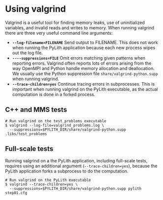 # Using valgrind

Valgrind is a useful tool for finding memory leaks, use of uninitialized variables, and invalid reads and writes to memory.
When running valgrind there are three very useful command line arguments:

* **`--log-filename=FILENAME`** Send output to FILENAME. This does not work when running the PyLith
application because each new process wipes out the log file.
* **`----suppressions=FILE`** Omit errors matching given patterns when reporting errors. Valgrind often reports lots of errors arising from the way OpenMPI and Python handle memory allocation and deallocation. We usually use the Python suppression file `share/valgrind-python.supp` when running valgrind.
* **`--trace-children=yes`** Continue tracing errors in subprocesses. This is important when running valgrind on the PyLith executable, as the actual computation is done in a forked process.

## C++ and MMS tests

```{code-block} console
# Run valgrind on the test_problems executable
$ valgrind --log-file=valgrind_problems.log \
  --suppressions=$PYLITH_DIR/share/valgrind-python.supp .libs/test_problems
```

## Full-scale tests

Running valgrind on a the PyLith application, including full-scale tests, requires using an additional argument (`--trace-children=yes`), because the PyLith application forks a subprocess to do the computation.

```{code-block} console
# Run valgrind on the PyLith executable
$ valgrind --trace-children=yes \
  --suppressions=$PYLITH_DIR/share/valgrind-python.supp pylith step01.cfg
```
